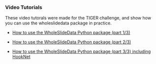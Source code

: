 ### Video Tutorials

These video tutorals were made for the TIGER challenge, and show how you can use the wholeslidedata package in practice.


- [How to use the WholeSlideData Python package (part 1/3)](https://rumc-gcorg-p-public.s3.amazonaws.com/i/2022/01/21/Tutorial+-+Wholeslidedata+Introduction.mp4)

- [How to use the WholeSlideData Python package (part 2/3)](https://rumc-gcorg-p-public.s3.amazonaws.com/i/2022/01/21/Tutorial+-+Wholeslidedata+Detection(1).mp4)

- [How to use the WholeSlideData Python package (part 3/3) including HookNet](https://rumc-gcorg-p-public.s3.amazonaws.com/i/2022/01/21/Tutorial+-+Wholeslidedata+Training+Pipeline.mp4)
